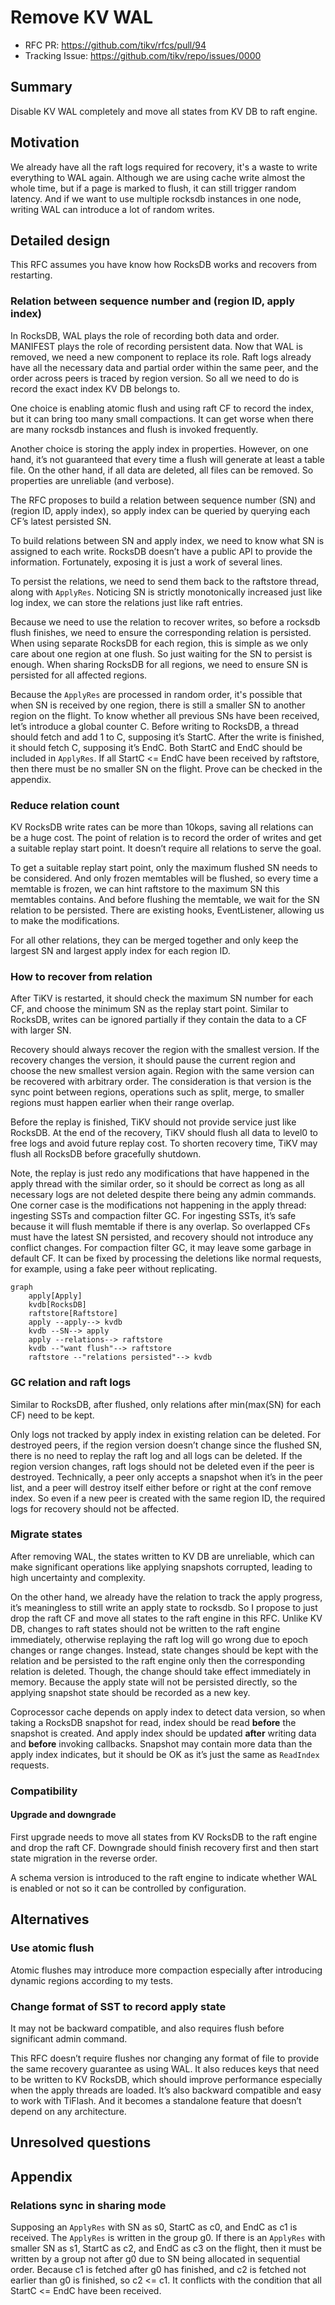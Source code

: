 # Remove KV WAL

- RFC PR: https://github.com/tikv/rfcs/pull/94
- Tracking Issue: https://github.com/tikv/repo/issues/0000

## Summary

Disable KV WAL completely and move all states from KV DB to raft engine.

## Motivation

We already have all the raft logs required for recovery, it's a waste to write everything to WAL again. Although we are using cache write almost the whole time, but if a page is marked to flush, it can still trigger random latency. And if we want to use multiple rocksdb instances in one node, writing WAL can introduce a lot of random writes.

## Detailed design

This RFC assumes you have know how RocksDB works and recovers from restarting.

### Relation between sequence number and (region ID, apply index)

In RocksDB, WAL plays the role of recording both data and order. MANIFEST plays the role of recording persistent data. Now that WAL is removed, we need a new component to replace its role. Raft logs already have all the necessary data and partial order within the same peer, and the order across peers is traced by region version. So all we need to do is record the exact index KV DB belongs to.

One choice is enabling atomic flush and using raft CF to record the index, but it can bring too many small compactions. It can get worse when there are many rocksdb instances and flush is invoked frequently.

Another choice is storing the apply index in properties. However, on one hand, it’s not guaranteed that every time a flush will generate at least a table file. On the other hand, if all data are deleted, all files can be removed. So properties are unreliable (and verbose).

The RFC proposes to build a relation between sequence number (SN) and (region ID, apply index), so apply index can be queried by querying each CF’s latest persisted SN.

To build relations between SN and apply index, we need to know what SN is assigned to each write. RocksDB doesn’t have a public API to provide the information. Fortunately, exposing it is just a work of several lines.

To persist the relations, we need to send them back to the raftstore thread, along with `ApplyRes`. Noticing SN is strictly monotonically increased just like log index, we can store the relations just like raft entries.

Because we need to use the relation to recover writes, so before a rocksdb flush finishes, we need to ensure the corresponding relation is persisted. When using separate RocksDB for each region, this is simple as we only care about one region at one flush. So just waiting for the SN to persist is enough. When sharing RocksDB for all regions, we need to ensure SN is persisted for all affected regions.

Because the `ApplyRes` are processed in random order, it's possible that when SN is received by one region, there is still a smaller SN to another region on the flight. To know whether all previous SNs have been received, let’s introduce a global counter C. Before writing to RocksDB, a thread should fetch and add 1 to C, supposing it’s StartC. After the write is finished, it should fetch C, supposing it’s EndC. Both StartC and EndC should be included in `ApplyRes`. If all StartC <= EndC have been received by raftstore, then there must be no smaller SN on the flight. Prove can be checked in the appendix.

### Reduce relation count

KV RocksDB write rates can be more than 10kops, saving all relations can be a huge cost. The point of relation is to record the order of writes and get a suitable replay start point. It doesn’t require all relations to serve the goal.

To get a suitable replay start point, only the maximum flushed SN needs to be considered. And only frozen memtables will be flushed, so every time a memtable is frozen, we can hint raftstore to the maximum SN this memtables contains. And before flushing the memtable, we wait for the SN relation to be persisted. There are existing hooks, EventListener, allowing us to make the modifications.

For all other relations, they can be merged together and only keep the largest SN and largest apply index for each region ID.

### How to recover from relation

After TiKV is restarted, it should check the maximum SN number for each CF, and choose the minimum SN as the replay start point. Similar to RocksDB, writes can be ignored partially if they contain the data to a CF with larger SN.

Recovery should always recover the region with the smallest version. If the recovery changes the version, it should pause the current region and choose the new smallest version again. Region with the same version can be recovered with arbitrary order. The consideration is that version is the sync point between regions, operations such as split, merge, to smaller regions must happen earlier when their range overlap.

Before the replay is finished, TiKV should not provide service just like RocksDB. At the end of the recovery, TiKV should flush all data to level0 to free logs and avoid future replay cost. To shorten recovery time, TiKV may flush all RocksDB before gracefully shutdown.

Note, the replay is just redo any modifications that have happened in the apply thread with the similar order, so it should be correct as long as all necessary logs are not deleted despite there being any admin commands. One corner case is the modifications not happening in the apply thread: ingesting SSTs and compaction filter GC. For ingesting SSTs, it’s safe because it will flush memtable if there is any overlap. So overlapped CFs must have the latest SN persisted, and recovery should not introduce any conflict changes. For compaction filter GC, it may leave some garbage in default CF. It can be fixed by processing the deletions like normal requests, for example, using a fake peer without replicating.

```mermaid
graph
    apply[Apply]
    kvdb[RocksDB]
    raftstore[Raftstore]
    apply --apply--> kvdb
    kvdb --SN--> apply
    apply --relations--> raftstore
    kvdb --"want flush"--> raftstore
    raftstore --"relations persisted"--> kvdb
```

### GC relation and raft logs

Similar to RocksDB, after flushed, only relations after min(max(SN) for each CF) need to be kept.

Only logs not tracked by apply index in existing relation can be deleted. For destroyed peers, if the region version doesn’t change since the flushed SN, there is no need to replay the raft log and all logs can be deleted. If the region version changes, raft logs should not be deleted even if the peer is destroyed. Technically, a peer only accepts a snapshot when it’s in the peer list, and a peer will destroy itself either before or right at the conf remove index. So even if a new peer is created with the same region ID, the required logs for recovery should not be affected.

### Migrate states

After removing WAL, the states written to KV DB are unreliable, which can make significant operations like applying snapshots corrupted, leading to high uncertainty and complexity. 

On the other hand, we already have the relation to track the apply progress, it’s meaningless to still write an apply state to rocksdb. So I propose to just drop the raft CF and move all states to the raft engine in this RFC. Unlike KV DB, changes to raft states should not be written to the raft engine immediately, otherwise replaying the raft log will go wrong due to epoch changes or range changes. Instead, state changes should be kept with the relation and be persisted to the raft engine only then the corresponding relation is deleted. Though, the change should take effect immediately in memory. Because the apply state will not be persisted directly, so the applying snapshot state should be recorded as a new key.

Coprocessor cache depends on apply index to detect data version, so when taking a RocksDB snapshot for read, index should be read **before** the snapshot is created. And apply index should be updated **after** writing data and **before** invoking callbacks. Snapshot may contain more data than the apply index indicates, but it should be OK as it’s just the same as `ReadIndex` requests.

### Compatibility

#### Upgrade and downgrade

First upgrade needs to move all states from KV RocksDB to the raft engine and drop the raft CF. Downgrade should finish recovery first and then start state migration in the reverse order.

A schema version is introduced to the raft engine to indicate whether WAL is enabled or not so it can be controlled by configuration.

## Alternatives

### Use atomic flush

Atomic flushes may introduce more compaction especially after introducing dynamic regions according to my tests.

### Change format of SST to record apply state

It may not be backward compatible, and also requires flush before significant admin command.

This RFC doesn’t require flushes nor changing any format of file to provide the same recovery guarantee as using WAL. It also reduces keys that need to be written to KV RocksDB, which should improve performance especially when the apply threads are loaded. It’s also backward compatible and easy to work with TiFlash. And it becomes a standalone feature that doesn’t depend on any architecture.

## Unresolved questions

## Appendix

### Relations sync in sharing mode

Supposing an `ApplyRes` with SN as s0, StartC as c0, and EndC as c1 is received. The `ApplyRes` is written in the group g0. If there is an `ApplyRes` with smaller SN as s1, StartC as c2, and EndC as c3 on the flight, then it must be written by a group not after g0 due to SN being allocated in sequential order. Because c1 is fetched after g0 has finished, and c2 is fetched not earlier than g0 is finished, so c2 <= c1. It conflicts with the condition that all StartC <= EndC have been received.


